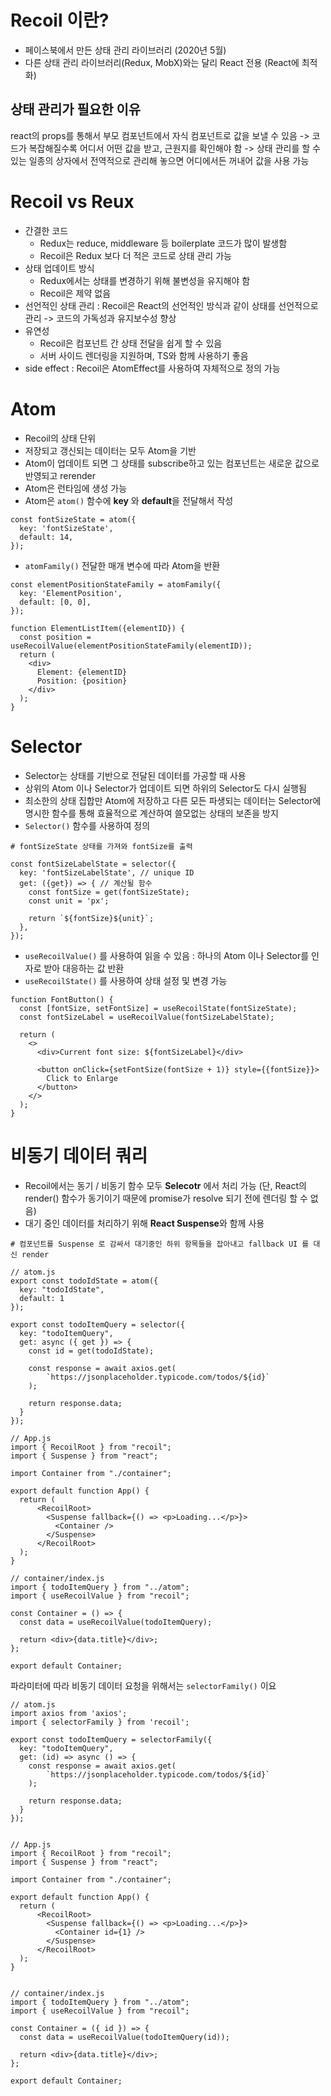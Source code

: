 # Recoil 이란?

- 페이스북에서 만든 상태 관리 라이브러리 (2020년 5월)
- 다른 상태 관리 라이브러리(Redux, MobX)와는 달리 React 전용 (React에 최적화)

## 상태 관리가 필요한 이유

react의 props를 통해서 부모 컴포넌트에서 자식 컴포넌트로 값을 보낼 수 있음
-> 코드가 복잡해질수록 어디서 어떤 값을 받고, 근원지를 확인해야 함
-> 상태 관리를 할 수 있는 일종의 상자에서 전역적으로 관리해 놓으면 어디에서든 꺼내어 값을 사용 가능

# Recoil vs Reux

- 간결한 코드
  - Redux는 reduce, middleware 등 boilerplate 코드가 많이 발생함
  - Recoil은 Redux 보다 더 적은 코드로 상태 관리 가능
- 상태 업데이트 방식
  - Redux에서는 상태를 변경하기 위해 불변성을 유지해야 함
  - Recoil은 제약 없음
- 선언적인 상태 관리 : Recoil은 React의 선언적인 방식과 같이 상태를 선언적으로 관리 -> 코드의 가독성과 유지보수성 향상
- 유연성
  - Recoil은 컴포넌트 간 상태 전달을 쉽게 할 수 있음
  - 서버 사이드 렌더링을 지원하며, TS와 함께 사용하기 좋음
- side effect : Recoil은 AtomEffect를 사용하여 자체적으로 정의 가능

# Atom

- Recoil의 상태 단위
- 저장되고 갱신되는 데이터는 모두 Atom을 기반
- Atom이 업데이트 되면 그 상태를 subscribe하고 있는 컴포넌트는 새로운 값으로 반영되고 rerender
- Atom은 런타임에 생성 가능
- Atom은 `atom()` 함수에 **key** 와 **default**을 전달해서 작성

```
const fontSizeState = atom({
  key: 'fontSizeState',
  default: 14,
});
```

- `atomFamily()` 전달한 매개 변수에 따라 Atom을 반환

```
const elementPositionStateFamily = atomFamily({
  key: 'ElementPosition',
  default: [0, 0],
});

function ElementListItem({elementID}) {
  const position = useRecoilValue(elementPositionStateFamily(elementID));
  return (
    <div>
      Element: {elementID}
      Position: {position}
    </div>
  );
}
```

# Selector

- Selector는 상태를 기반으로 전달된 데이터를 가공할 때 사용
- 상위의 Atom 이나 Selector가 업데이트 되면 하위의 Selector도 다시 실행됨
- 최소한의 상태 집합만 Atom에 저장하고 다른 모든 파생되는 데이터는 Selector에 명시한 함수를 통해 효율적으로 계산하여 쓸모없는 상태의 보존을 방지
- `Selector()` 함수를 사용하여 정의

```
# fontSizeState 상태를 가져와 fontSize를 출력

const fontSizeLabelState = selector({
  key: 'fontSizeLabelState', // unique ID
  get: ({get}) => { // 계산될 함수
    const fontSize = get(fontSizeState);
    const unit = 'px';

    return `${fontSize}${unit}`;
  },
});
```

- `useRecoilValue()` 를 사용하여 읽을 수 있음 : 하나의 Atom 이나 Selector를 인자로 받아 대응하는 값 반환
- `useRecoilState()` 를 사용하여 상태 설정 및 변경 가능

```
function FontButton() {
  const [fontSize, setFontSize] = useRecoilState(fontSizeState);
  const fontSizeLabel = useRecoilValue(fontSizeLabelState);

  return (
    <>
      <div>Current font size: ${fontSizeLabel}</div>

      <button onClick={setFontSize(fontSize + 1)} style={{fontSize}}>
        Click to Enlarge
      </button>
    </>
  );
}
```

# 비동기 데이터 쿼리

- Recoil에서는 동기 / 비동기 함수 모두 **Selecotr** 에서 처리 가능 (단, React의 render() 함수가 동기이기 때문에 promise가 resolve 되기 전에 렌더링 할 수 없음)
- 대기 중인 데이터를 처리하기 위해 **React Suspense**와 함께 사용

```
# 컴포넌트를 Suspense 로 감싸서 대기중인 하위 항목들을 잡아내고 fallback UI 를 대신 render

// atom.js
export const todoIdState = atom({
  key: "todoIdState",
  default: 1
});

export const todoItemQuery = selector({
  key: "todoItemQuery",
  get: async ({ get }) => {
    const id = get(todoIdState);

    const response = await axios.get(
        `https://jsonplaceholder.typicode.com/todos/${id}`
    );

    return response.data;
  }
});

// App.js
import { RecoilRoot } from "recoil";
import { Suspense } from "react";

import Container from "./container";

export default function App() {
  return (
      <RecoilRoot>
        <Suspense fallback={() => <p>Loading...</p>}>
          <Container />
        </Suspense>
      </RecoilRoot>
  );
}

// container/index.js
import { todoItemQuery } from "../atom";
import { useRecoilValue } from "recoil";

const Container = () => {
  const data = useRecoilValue(todoItemQuery);

  return <div>{data.title}</div>;
};

export default Container;
```

파라미터에 따라 비동기 데이터 요청을 위해서는 `selectorFamily()` 이요

```
// atom.js
import axios from 'axios';
import { selectorFamily } from 'recoil';

export const todoItemQuery = selectorFamily({
  key: "todoItemQuery",
  get: (id) => async () => {
    const response = await axios.get(
        `https://jsonplaceholder.typicode.com/todos/${id}`
    );

    return response.data;
  }
});


// App.js
import { RecoilRoot } from "recoil";
import { Suspense } from "react";

import Container from "./container";

export default function App() {
  return (
      <RecoilRoot>
        <Suspense fallback={() => <p>Loading...</p>}>
          <Container id={1} />
        </Suspense>
      </RecoilRoot>
  );
}


// container/index.js
import { todoItemQuery } from "../atom";
import { useRecoilValue } from "recoil";

const Container = ({ id }) => {
  const data = useRecoilValue(todoItemQuery(id));

  return <div>{data.title}</div>;
};

export default Container;
```
